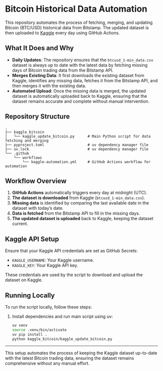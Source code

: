 
# Bitcoin Historical Data Automation

This repository automates the process of fetching, merging, and updating Bitcoin (BTC/USD) historical data from Bitstamp. The updated dataset is then uploaded to [Kaggle](https://www.kaggle.com/mczielinski/bitcoin-historical-data) every day using GitHub Actions.

## What It Does and Why

- **Daily Updates**: The repository ensures that the `btcusd_1-min_data.csv` dataset is always up to date with the latest data by fetching missing days of Bitcoin trading data from the Bitstamp API.
- **Merges Existing Data**: It first downloads the existing dataset from Kaggle, identifies any missing data, fetches it from the Bitstamp API, and then merges it with the existing data.
- **Automated Upload**: Once the missing data is merged, the updated dataset is automatically uploaded back to Kaggle, ensuring that the dataset remains accurate and complete without manual intervention.

## Repository Structure

```
.
├── kaggle_bitcoin
│   └── kaggle_update_bitcoin.py      # Main Python script for data fetching and merging
├── pyproject.toml                    # uv dependency manager file
├── uv.lock                           # uv dependency manager file
└── .github
    └── workflows
        └── kaggle-automation.yml     # GitHub Actions workflow for automation
```

## Workflow Overview

1. **GitHub Actions** automatically triggers every day at midnight (UTC).
2. **The dataset is downloaded** from Kaggle (`btcusd_1-min_data.csv`).
3. **Missing data** is identified by comparing the last available date in the dataset with today’s date.
4. **Data is fetched** from the Bitstamp API to fill in the missing days.
5. **The updated dataset is uploaded** back to Kaggle, keeping the dataset current.

## Kaggle API Setup

Ensure that your Kaggle API credentials are set as GitHub Secrets:
- `KAGGLE_USERNAME`: Your Kaggle username.
- `KAGGLE_KEY`: Your Kaggle API key.

These credentials are used by the script to download and upload the dataset on Kaggle.

## Running Locally

To run the script locally, follow these steps:

1. Install dependencies and run main script using uv:
   ```bash
   uv venv
   source .venv/bin/activate
   uv pip install .        
   python kaggle_bitcoin/kaggle_update_bitcoin.py
   ```

---

This setup automates the process of keeping the Kaggle dataset up-to-date with the latest Bitcoin trading data, ensuring the dataset remains comprehensive without any manual effort.
